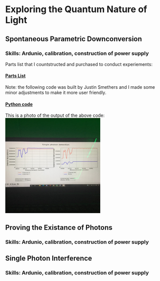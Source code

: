 # Exploring the Quantum Nature of Light

## Spontaneous Parametric Downconversion

### Skills: Ardunio, calibration, construction of power supply

Parts list that I countstructed and purchased to conduct experiements: 
#### [Parts List](https://github.com/jacobsc050/quantum-mechanics/blob/main/Parts%20list.xlsx)
Note: the following code was built by Justin Smethers and I made some minor adjustments to make it more user friendly.
#### [Python code](https://github.com/jacobsc050/quantum-mechanics/blob/main/coincidence-counting.py)

This is a photo of the output of the above code:
<img src=https://github.com/jacobsc050/quantum-mechanics/blob/main/assets/GetAttachmentThumbnail.png height = 300px width = 300 px>






## Proving the Existance of Photons 

### Skills: Ardunio, calibration, construction of power supply


## Single Photon Interference 
### Skills: Ardunio, calibration, construction of power supply








